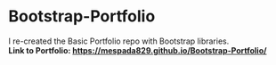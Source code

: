 # Bootstrap-Portfolio
I re-created the Basic Portfolio repo with Bootstrap libraries.
<br>
<b>Link to Portfolio: <b> https://mespada829.github.io/Bootstrap-Portfolio/


